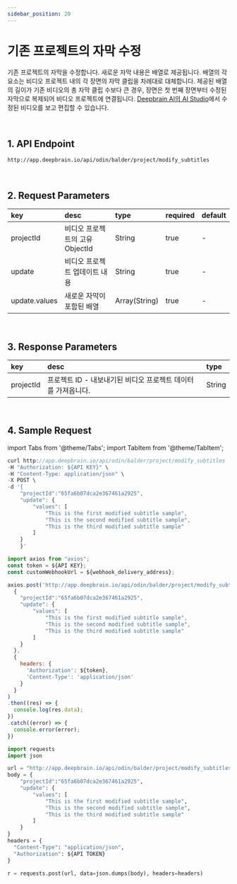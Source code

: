 ```yaml
---
sidebar_position: 20
---
```


# 기존 프로젝트의 자막 수정

기존 프로젝트의 자막을 수정합니다. 새로운 자막 내용은 배열로 제공됩니다. 배열의 각 요소는 비디오 프로젝트 내의 각 장면의 자막 클립을 차례대로 대체합니다. 제공된 배열의 길이가 기존 비디오의 총 자막 클립 수보다 큰 경우, 장면은 첫 번째 장면부터 수정된 자막으로 복제되어 비디오 프로젝트에 연결됩니다. [Deepbrain AI의 AI Studio](https://app.deepbrain.io)에서 수정된 비디오를 보고 편집할 수 있습니다.

<br/>

## 1. API Endpoint

```http
http://app.deepbrain.io/api/odin/balder/project/modify_subtitles
```

<br/>

## 2. Request Parameters

|key|desc|type|required|default|
|:---|:---|:---|:---|:---|
|projectId|비디오 프로젝트의 고유 ObjectId|String|true|-|
|update|비디오 프로젝트 업데이트 내용|String|true|-|
|update.values|새로운 자막이 포함된 배열|Array(String)|true|-|

<br/>

## 3. Response Parameters

|key|desc|type|
|:---|:---|:---|
|projectId|프로젝트 ID - 내보내기된 비디오 프로젝트 데이터를 가져옵니다.|String|

<br/>


## 4. Sample Request

import Tabs from '@theme/Tabs';
import TabItem from '@theme/TabItem';

<Tabs>
<TabItem value="curl" label="cURL">

```js
curl http://app.deepbrain.io/api/odin/balder/project/modify_subtitles  \
-H "Authorization: ${API KEY}" \
-H "Content-Type: application/json" \
-X POST \
-d '{
    "projectId":"65fa6b07dca2e367461a2925",
    "update": { 
        "values": [
            "This is the first modified subtitle sample",
            "This is the second modified subtitle sample",
            "This is the third modified subtitle sample"
        ]
    }
    }'
```

</TabItem>
<TabItem value="js" label="Node.js">

```js
import axios from "axios";
const token = ${API KEY};
const customWebhookUrl = ${webhook_delivery_address};

axios.post('http://app.deepbrain.io/api/odin/balder/project/modify_subtitles', 
  {
    "projectId":"65fa6b07dca2e367461a2925",
    "update": { 
        "values": [
            "This is the first modified subtitle sample",
            "This is the second modified subtitle sample",
            "This is the third modified subtitle sample"
        ]
    }
  }, 
  {
    headers: {
      'Authorization': ${token},
      'Content-Type': 'application/json'
    }
  }
)
.then((res) => {
  console.log(res.data);
})
.catch((error) => {
  console.error(error);
})
```

</TabItem>
<TabItem value="py" label="Python">

```py
import requests
import json

url = "http://app.deepbrain.io/api/odin/balder/project/modify_subtitles"
body = {
    "projectId":"65fa6b07dca2e367461a2925",
    "update": { 
        "values": [
            "This is the first modified subtitle sample",
            "This is the second modified subtitle sample",
            "This is the third modified subtitle sample"
        ]
    }
}
headers = {
  "Content-Type": "application/json",
  "Authorization": ${API TOKEN}
}

r = requests.post(url, data=json.dumps(body), headers=headers)
```

</TabItem>
</Tabs>